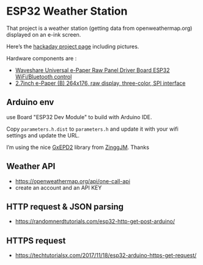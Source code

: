 # ESP32 Weather Station

That project is a weather station (getting data from openweathermap.org) displayed on an e-ink screen.

Here’s the [hackaday project page](https://hackaday.io/project/171910-esp32-weather-station) including pictures.

Hardware components are :

  * [Waveshare Universal e-Paper Raw Panel Driver Board ESP32 WiFi/Bluetooth control](https://www.ebay.fr/itm/Waveshare-2-7inch-E-Ink-Raw-Display-Panel-Three-Color-e-paper-SPI-Interface/253103850269?ssPageName=STRK%3AMEBIDX%3AIT&_trksid=p2060353.m2749.l2649)
  * [2.7inch e-Paper (B) 264x176, raw display, three-color, SPI interface](https://www.ebay.fr/itm/Waveshare-Universal-e-Paper-Raw-Panel-Driver-Board-ESP32-WiFi-Bluetooth-control/254038211273?ssPageName=STRK%3AMEBIDX%3AIT&_trksid=p2060353.m2749.l2649)

## Arduino env

use Board "ESP32 Dev Module" to build with Arduino IDE.

Copy `parameters.h.dist` to `parameters.h` and update it with your wifi settings and update the URL.

I’m using the nice [GxEPD2](https://github.com/ZinggJM/GxEPD2) library from [ZinggJM](https://github.com/ZinggJM). Thanks

## Weather API

  * https://openweathermap.org/api/one-call-api
  * create an account and an API KEY

## HTTP request & JSON parsing

  * https://randomnerdtutorials.com/esp32-http-get-post-arduino/

## HTTPS request

  * https://techtutorialsx.com/2017/11/18/esp32-arduino-https-get-request/
